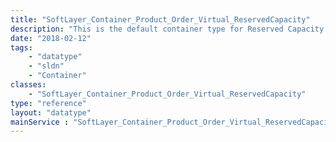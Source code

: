 ```yaml
---
title: "SoftLayer_Container_Product_Order_Virtual_ReservedCapacity"
description: "This is the default container type for Reserved Capacity orders. "
date: "2018-02-12"
tags:
    - "datatype"
    - "sldn"
    - "Container"
classes:
    - "SoftLayer_Container_Product_Order_Virtual_ReservedCapacity"
type: "reference"
layout: "datatype"
mainService : "SoftLayer_Container_Product_Order_Virtual_ReservedCapacity"
---
```

